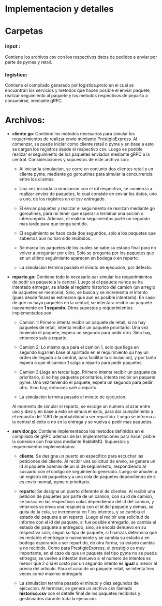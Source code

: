 # Implementacion y detalles



# Carpetas
### input :
Contiene los archivos csv con los respectivos datos de pedidos a enviar por parte de pymes y retail.

### logistica:
Contiene el compilado generado por logistica.proto en el cual se encuantran los servicios y metodos que hacen posible el enviar paquete,  realizar seguimiento al paquete y los metodos respectivos de peparto a consumirse, mediante gRPC.

# Archivos:

- **cliente.go**: Contiene los metodos necesarios para simular los requerimientos de realizar envio mediante  PrestigioExpress. Al comenzar, se puede iniciar como cliente retail o pyme y en base a esto se cargan los registros desde el respectivo csv. Luego es posible realizar el seguimiento de los paquetes enviados mediante gRPC a la central. Consideraciones  y supuestos de este archivo son:

  - Al iniciar la simulacion, se corre en conjunto dos clientes retail y un cliente pyme, mediante go goroutines para simular la concurrencia entre los clientes.

  - Una vez iniciada la simulacion con el rol respectivo, se comienza a realizar envios de paquetes, lo cual consiste en enviar los datos, uno a uno, de los registros en el csv entregado.

  - El enviar paquetes y realizar el seguimiento se realizan mediante go goroutines, para no tener que esperar a terminar una accion o interrumpirla. Ademas, el realizar seguimientos parte un segundo mas tarde para que tenga sentido.

  - El seguimiento se hace cada dos segundos, solo a los paquetes que sabemos aun no han sido recibidos.

  - Se marca los paquetes de los cuales se sabe su estado final para no volver a preguntar por ellos. Solo se pregunta por los paquetes que en un ultimo seguimiento aparecen en bodega o en reparto.

  - La simulacion termina pasado el minuto de ejecucion, por defecto.


- **reparto.go**: Contiene todo lo necesario par simular los requerimientos de pedir un paquete a la central. Luego si el paquete nunca se ha intentado entregar, se añade al registro historico del camion (un arreglo de paquetes en memoria). Sino, se busca y se incrementa el intento (pues desde finanzas estimaron que aun es posible intentarlo). En caso de que no haya paquetes en la central, se intentara recibir un paquete nuevamente en **1 segundo**. Otros supestos y requerimientos implementados son:

    - Camion 1: Primero intenta recibir un paquete de retail, si no hay paquetes de retail, intenta recibir un paquete prioritario. Una vez teniendo el paquete, espera un segundo para pedir otro. Sino hay, entonces sale a reparto.

    - Camion 2: Lo mismo que para el camion 1, solo que llega en segundo lugar(en base al apartado en el requirimiento qu hay un orden de llegada a la central, para facilitar la simulacion), y por tanto espera a que el camion 1 salga a reparto para pedir paquetes.

    - Camion 3:Llega en tercer lugo. Primero intenta recibir un paquete de prioritario, si no hay paquetes prioritarios, intenta recibir un paquete pyme. Una vez teniendo el paquete, espera un segundo para pedir otro. Sino hay, entonces sale a reparto.

    - La simulacion termina pasado el minuto de ejecucion.

  Al momento de simular el reparto, se escoge un numero al azar entre uno y diez y en base a esto se simula el exito, para dar cumplimiento a el requisito del %80 de probabilidad a ser repartido. Luego se informa a la central el exito o no en la entrega y se vuelva a pedir mas paquetes.


- **servidor.go**: Contiene implementados los metodos definidos en el compilado de gRPC ademas de las implementaciones para hacer psible la conexion con finanzas mediante RabbitMQ. Supuestos y requerimientos implementados:

  - **cliente**: Se designa un puerto en especifico para escuchar las peticiones del cliente. Al recibir una solicitud de envio, se genera un id al paquete ademas de un id de seguimiento, respondiendo al susuario con el codigo de seguimiento generado. Luego se añaden a un registro de paquetes y a una cola de paquetes dependiendo de si es envio normal, pyme o prioritario. 

  - **reparto**: Se designa un puerto diferente al de clientes. Al recibir una peticion de paquetes por parte de un camion, con su id de camion, se busca en las respectivas colas dependiendo del id del camion, y entonces se envia una respuesta con el id del paquete y demas, se quita de la cola, se incrementa en 1 los intentos, y se cambia el estado del paquete a en reparto. Luego al recibir una solicitud de informe con el id del paquete, si fue posible entregarlo, se cambia el estado del paquete a entregado, sino, se encola denuevo en su respectiva cola, segun su tipo de paquete, si finanzas determina que es rentable el entregarlo nuevamente y se cambia su estado a en bodega esperando a ser repartido,  de otra forma, su estado cambia a no recibido. Como para PrestigioExpress, el prestigio es muy importante, en el caso de que un paquete del tipo pyme no se pueda entregar, se vuelve a intentar denuevo si el numero de intentos es menor que 2 o si el costo por un segundo intento es **igual** o menor al precio del articulo. Para el caso de un paquete retail, se intenta tres veces como maximo entregarlo.


  - La simulacion termina pasado el minuto y diez segundos de ejecucion. Al terminar, se genera un archivo csv llamado **historico.csv** con el detalle final de los paquetes recibidos y gestionados durante toda la ejecucion.

